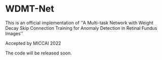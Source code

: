 # WDMT-Net
This is an official implementation of ''A Multi-task Network with Weight Decay Skip Connection Training for Anomaly Detection in Retinal Fundus Images''

Accepted by MICCAI 2022  

The code will be released soon. 
